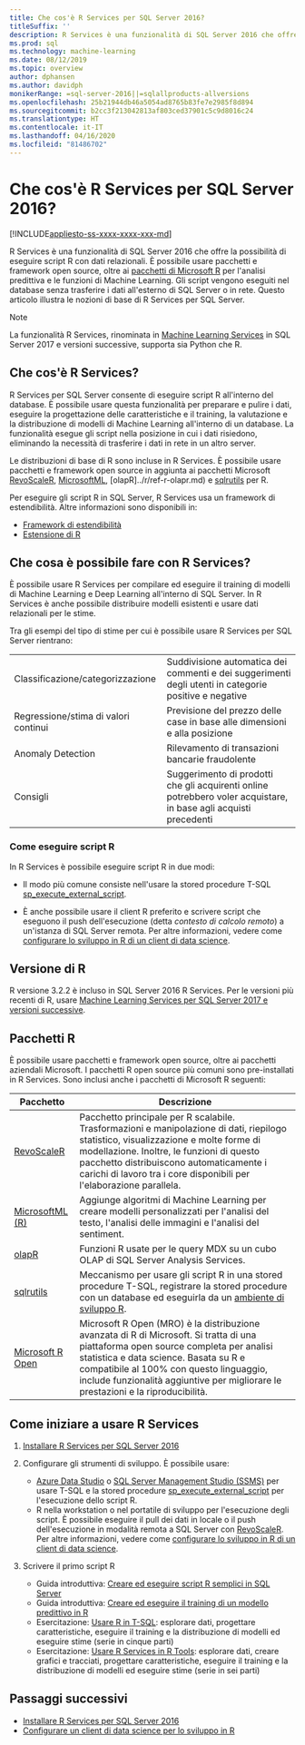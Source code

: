 ```yaml
---
title: Che cos'è R Services per SQL Server 2016?
titleSuffix: ''
description: R Services è una funzionalità di SQL Server 2016 che offre la possibilità di eseguire script R con dati relazionali. È possibile usare pacchetti e framework open source, oltre ai pacchetti di Microsoft R per l'analisi predittiva e le funzioni di Machine Learning. Gli script vengono eseguiti nel database senza trasferire i dati all'esterno di SQL Server o in rete. Questo articolo illustra le nozioni di base di R Services per SQL Server.
ms.prod: sql
ms.technology: machine-learning
ms.date: 08/12/2019
ms.topic: overview
author: dphansen
ms.author: davidph
monikerRange: =sql-server-2016||=sqlallproducts-allversions
ms.openlocfilehash: 25b21944db46a5054ad8765b83fe7e2985f8d894
ms.sourcegitcommit: b2cc3f213042813af803ced37901c5c9d8016c24
ms.translationtype: HT
ms.contentlocale: it-IT
ms.lasthandoff: 04/16/2020
ms.locfileid: "81486702"
---
```

# <a name="what-is-sql-server-2016-r-services"></a>Che cos'è R Services per SQL Server 2016?
[!INCLUDE[appliesto-ss-xxxx-xxxx-xxx-md](../../includes/appliesto-ss-xxxx-xxxx-xxx-md.md)]

R Services è una funzionalità di SQL Server 2016 che offre la possibilità di eseguire script R con dati relazionali. È possibile usare pacchetti e framework open source, oltre ai [pacchetti di Microsoft R](#packages) per l'analisi predittiva e le funzioni di Machine Learning. Gli script vengono eseguiti nel database senza trasferire i dati all'esterno di SQL Server o in rete. Questo articolo illustra le nozioni di base di R Services per SQL Server.

> [!Note]
> La funzionalità R Services, rinominata in [Machine Learning Services](../sql-server-machine-learning-services.md) in SQL Server 2017 e versioni successive, supporta sia Python che R.

## <a name="what-is-r-services"></a>Che cos'è R Services?

R Services per SQL Server consente di eseguire script R all'interno del database. È possibile usare questa funzionalità per preparare e pulire i dati, eseguire la progettazione delle caratteristiche e il training, la valutazione e la distribuzione di modelli di Machine Learning all'interno di un database. La funzionalità esegue gli script nella posizione in cui i dati risiedono, eliminando la necessità di trasferire i dati in rete in un altro server.

Le distribuzioni di base di R sono incluse in R Services. È possibile usare pacchetti e framework open source in aggiunta ai pacchetti Microsoft [RevoScaleR](../r/ref-r-revoscaler.md), [MicrosoftML](../r/ref-r-microsoftml.md), [olapR]../r/ref-r-olapr.md) e [sqlrutils](../r/ref-r-sqlrutils.md) per R.

Per eseguire gli script R in SQL Server, R Services usa un framework di estendibilità. Altre informazioni sono disponibili in:

+ [Framework di estendibilità](../concepts/extensibility-framework.md)
+ [Estensione di R](../concepts/extension-r.md)

## <a name="what-can-i-do-with-r-services"></a>Che cosa è possibile fare con R Services?

È possibile usare R Services per compilare ed eseguire il training di modelli di Machine Learning e Deep Learning all'interno di SQL Server. In R Services è anche possibile distribuire modelli esistenti e usare dati relazionali per le stime.

Tra gli esempi del tipo di stime per cui è possibile usare R Services per SQL Server rientrano:

|||
|-|-|
|Classificazione/categorizzazione|Suddivisione automatica dei commenti e dei suggerimenti degli utenti in categorie positive e negative|
|Regressione/stima di valori continui|Previsione del prezzo delle case in base alle dimensioni e alla posizione|
|Anomaly Detection|Rilevamento di transazioni bancarie fraudolente |
|Consigli|Suggerimento di prodotti che gli acquirenti online potrebbero voler acquistare, in base agli acquisti precedenti|

### <a name="how-to-execute-r-scripts"></a>Come eseguire script R

In R Services è possibile eseguire script R in due modi:

+ Il modo più comune consiste nell'usare la stored procedure T-SQL [sp_execute_external_script](../../relational-databases/system-stored-procedures/sp-execute-external-script-transact-sql.md).

+ È anche possibile usare il client R preferito e scrivere script che eseguono il push dell'esecuzione (detta *contesto di calcolo remoto*) a un'istanza di SQL Server remota. Per altre informazioni, vedere come [configurare lo sviluppo in R di un client di data science](../r/set-up-a-data-science-client.md).

<a name="version"></a>

## <a name="r-version"></a>Versione di R

R versione 3.2.2 è incluso in SQL Server 2016 R Services. Per le versioni più recenti di R, usare [Machine Learning Services per SQL Server 2017 e versioni successive](../sql-server-machine-learning-services.md).

<a name="packages"></a>

## <a name="r-packages"></a>Pacchetti R

È possibile usare pacchetti e framework open source, oltre ai pacchetti aziendali Microsoft. I pacchetti R open source più comuni sono pre-installati in R Services. Sono inclusi anche i pacchetti di Microsoft R seguenti:

| Pacchetto | Descrizione |
|-|-|
| [RevoScaleR](../r/ref-r-revoscaler.md) | Pacchetto principale per R scalabile. Trasformazioni e manipolazione di dati, riepilogo statistico, visualizzazione e molte forme di modellazione. Inoltre, le funzioni di questo pacchetto distribuiscono automaticamente i carichi di lavoro tra i core disponibili per l'elaborazione parallela. |
| [MicrosoftML (R)](../r/ref-r-microsoftml.md) | Aggiunge algoritmi di Machine Learning per creare modelli personalizzati per l'analisi del testo, l'analisi delle immagini e l'analisi del sentiment. |
| [olapR](../r/ref-r-olapr.md) | Funzioni R usate per le query MDX su un cubo OLAP di SQL Server Analysis Services. |
| [sqlrutils](../r/ref-r-sqlrutils.md) | Meccanismo per usare gli script R in una stored procedure T-SQL, registrare la stored procedure con un database ed eseguirla da un [ambiente di sviluppo R](../r/set-up-a-data-science-client.md). |
| [Microsoft R Open](https://mran.microsoft.com/rro) | Microsoft R Open (MRO) è la distribuzione avanzata di R di Microsoft. Si tratta di una piattaforma open source completa per analisi statistica e data science. Basata su R e compatibile al 100% con questo linguaggio, include funzionalità aggiuntive per migliorare le prestazioni e la riproducibilità. |

## <a name="how-do-i-get-started-with-rservices"></a>Come iniziare a usare R Services

1. [Installare R Services per SQL Server 2016](../install/sql-r-services-windows-install.md)

1. Configurare gli strumenti di sviluppo. È possibile usare:

    + [Azure Data Studio](../../azure-data-studio/what-is.md) o [SQL Server Management Studio (SSMS)](../../ssms/sql-server-management-studio-ssms.md) per usare T-SQL e la stored procedure [sp_execute_external_script](../../relational-databases/system-stored-procedures/sp-execute-external-script-transact-sql.md) per l'esecuzione dello script R.
    + R nella workstation o nel portatile di sviluppo per l'esecuzione degli script. È possibile eseguire il pull dei dati in locale o il push dell'esecuzione in modalità remota a SQL Server con [RevoScaleR](../r/ref-r-revoscaler.md). Per altre informazioni, vedere come [configurare lo sviluppo in R di un client di data science](../r/set-up-a-data-science-client.md).

1. Scrivere il primo script R

    + Guida introduttiva: [Creare ed eseguire script R semplici in SQL Server](../tutorials/quickstart-r-create-script.md)
    + Guida introduttiva: [Creare ed eseguire il training di un modello predittivo in R](../tutorials/quickstart-r-train-score-model.md)
    + Esercitazione: [Usare R in T-SQL](../tutorials/sqldev-in-database-r-for-sql-developers.md): esplorare dati, progettare caratteristiche, eseguire il training e la distribuzione di modelli ed eseguire stime (serie in cinque parti)
    + Esercitazione: [Usare R Services in R Tools](../tutorials/walkthrough-data-science-end-to-end-walkthrough.md): esplorare dati, creare grafici e tracciati, progettare caratteristiche, eseguire il training e la distribuzione di modelli ed eseguire stime (serie in sei parti)

## <a name="next-steps"></a>Passaggi successivi

+ [Installare R Services per SQL Server 2016](../install/sql-r-services-windows-install.md)
+ [Configurare un client di data science per lo sviluppo in R](../r/set-up-a-data-science-client.md)